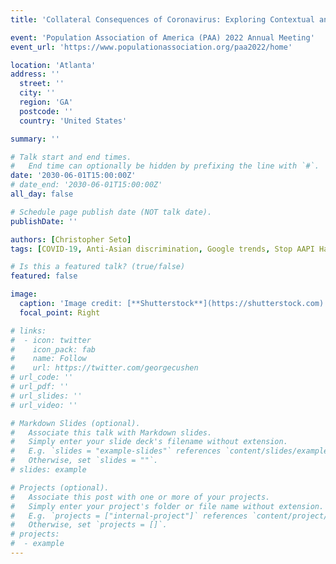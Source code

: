 ```yaml
---
title: 'Collateral Consequences of Coronavirus: Exploring Contextual and Situational Predictors of Anti-Asian Hate Incidents in the United States during 2020'

event: 'Population Association of America (PAA) 2022 Annual Meeting'
event_url: 'https://www.populationassociation.org/paa2022/home'

location: 'Atlanta'
address: ''
  street: ''
  city: ''
  region: 'GA'
  postcode: ''
  country: 'United States'

summary: ''

# Talk start and end times.
#   End time can optionally be hidden by prefixing the line with `#`.
date: '2030-06-01T15:00:00Z'
# date_end: '2030-06-01T15:00:00Z'
all_day: false

# Schedule page publish date (NOT talk date).
publishDate: ''

authors: [Christopher Seto]
tags: [COVID-19, Anti-Asian discrimination, Google trends, Stop AAPI Hate]

# Is this a featured talk? (true/false)
featured: false

image:
  caption: 'Image credit: [**Shutterstock**](https://shutterstock.com)'
  focal_point: Right

# links:
#  - icon: twitter
#    icon_pack: fab
#    name: Follow
#    url: https://twitter.com/georgecushen
# url_code: ''
# url_pdf: ''
# url_slides: ''
# url_video: ''

# Markdown Slides (optional).
#   Associate this talk with Markdown slides.
#   Simply enter your slide deck's filename without extension.
#   E.g. `slides = "example-slides"` references `content/slides/example-slides.md`.
#   Otherwise, set `slides = ""`.
# slides: example

# Projects (optional).
#   Associate this post with one or more of your projects.
#   Simply enter your project's folder or file name without extension.
#   E.g. `projects = ["internal-project"]` references `content/project/deep-learning/index.md`.
#   Otherwise, set `projects = []`.
# projects:
#  - example
---
```

